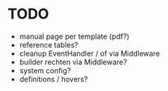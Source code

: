 TODO
=======

* manual page per template (pdf?)
* reference tables?
* cleanup EventHandler / of via Middleware
* builder rechten via Middleware?
* system config?
* definitions / hovers?